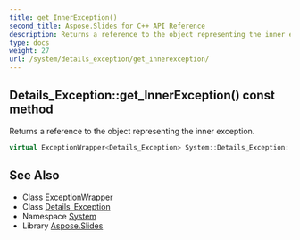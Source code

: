 ```yaml
---
title: get_InnerException()
second_title: Aspose.Slides for C++ API Reference
description: Returns a reference to the object representing the inner exception.
type: docs
weight: 27
url: /system/details_exception/get_innerexception/
---
```

## Details_Exception::get_InnerException() const method


Returns a reference to the object representing the inner exception.

```cpp
virtual ExceptionWrapper<Details_Exception> System::Details_Exception::get_InnerException() const
```

## See Also

* Class [ExceptionWrapper](../../exceptionwrapper/)
* Class [Details_Exception](../)
* Namespace [System](../../)
* Library [Aspose.Slides](../../../)